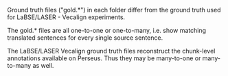 Ground truth files ("gold.*") in each folder differ from the ground truth used for LaBSE/LASER - Vecalign experiments. 

The gold.* files are all one-to-one or one-to-many, i.e. show matching translated sentences for every single source sentence.

The LaBSE/LASER Vecalign ground truth files reconstruct the chunk-level annotations available on Perseus. Thus they may be many-to-one or many-to-many as well.
